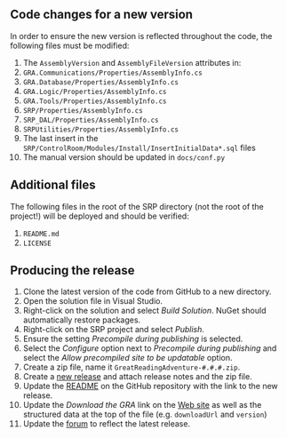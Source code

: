 ## Code changes for a new version

In order to ensure the new version is reflected throughout the code, the following files must be
modified:

1. The `AssemblyVersion` and `AssemblyFileVersion` attributes in:
  1. `GRA.Communications/Properties/AssemblyInfo.cs`
  2. `GRA.Database/Properties/AssemblyInfo.cs`
  3. `GRA.Logic/Properties/AssemblyInfo.cs`
  4. `GRA.Tools/Properties/AssemblyInfo.cs`
  5. `SRP/Properties/AssemblyInfo.cs`
  6. `SRP_DAL/Properties/AssemblyInfo.cs`
  7. `SRPUtilities/Properties/AssemblyInfo.cs`
  8. The last insert in the `SRP/ControlRoom/Modules/Install/InsertInitialData*.sql` files
2. The manual version should be updated in `docs/conf.py`

## Additional files

The following files in the root of the SRP directory (not the root of the project!) will be deployed and should be verified:

1. `README.md`
2. `LICENSE`

## Producing the release

1. Clone the latest version of the code from GitHub to a new directory.
2. Open the solution file in Visual Studio.
3. Right-click on the solution and select *Build Solution*. NuGet should automatically restore packages.
4. Right-click on the SRP project and select *Publish*.
5. Ensure the setting *Precompile during publishing* is selected.
6. Select the *Configure* option next to *Precompile during publishing* and select the *Allow precompiled site to be updatable* option.
7. Create a zip file, name it `GreatReadingAdventure-#.#.#.zip`.
8. Create a [new release](https://github.com/MCLD/greatreadingadventure/releases) and attach release notes and the zip file.
9. Update the [README](https://github.com/MCLD/greatreadingadventure/edit/master/README.md) on the GitHub repository with the link to the new release.
10. Update the *Download the GRA* link on the [Web site](https://github.com/MCLD/greatreadingadventure/edit/gh-pages/index.html) as well as the structured data at the top of the file (e.g. `downloadUrl` and `version`)
11. Update the [forum](http://forum.greatreadingadventure.com/) to reflect the latest release.
